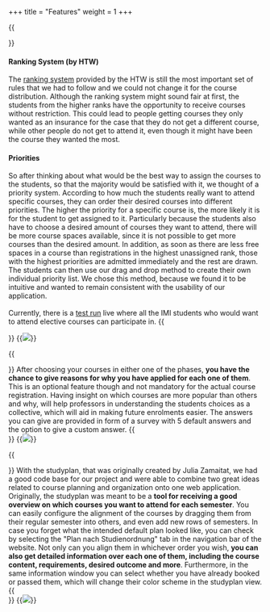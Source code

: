 +++
title = "Features"
weight = 1
+++

{{<section title="Elective course registration">}}
#### Ranking System (by HTW)
The [ranking system](https://www.htw-berlin.de/studium/studienorganisation/kursbelegung/) provided by the HTW is still the most important set of rules that we had to follow and we could not change it for the course distribution. Although the ranking system might sound fair at first, the students from the higher ranks have the opportunity to receive courses without restriction. This could lead to people getting courses they only wanted as an insurance for the case that they do not get a different course, while other people do not get to attend it, even though it might have been the course they wanted the most. 

#### Priorities
So after thinking about what would be the best way to assign the courses to the students, so that the majority would be satisfied with it, we thought of a priority system. According to how much the students really want to attend specific courses, they can order their desired courses into different priorities. The higher the priority for a specific course is, the more likely it is for the student to get assigned to it. Particularly because the students also have to choose a desired amount of courses they want to attend, there will be more course spaces available, since it is not possible to get more courses than the desired amount. In addition, as soon as there are less free spaces in a course than registrations in the highest unassigned rank, those with the highest priorities are admitted immediately and the rest are drawn. \
The students can then use our drag and drop method to create their own individual priority list. We chose this method, because we found it to be intuitive and wanted to remain consistent with the usability of our application. \
\
Currently, there is a [test run](https://studyplan.f4.htw-berlin.de) live where all the IMI students who would want to attend elective courses can participate in.
{{</section>}}
{{<image src="CourseSelection.png">}}

{{<section title="Survey">}}
After choosing your courses in either one of the phases, **you have the chance to give reasons for why you have applied for each one of them**. This is an optional feature though and not mandatory for the actual course registration. Having insight on which courses are more popular than others and why, will help professors in understanding the students choices as a collective, which will aid in making future enrolments easier. The answers you can give are provided in form of a survey with 5 default answers and the option to give a custom answer.
{{</section>}}
{{<image src="Survey.png">}}

{{<section title="Organizing semesters">}}
With the studyplan, that was originally created by Julia Zamaitat, we had a good code base for our project and were able to combine two great ideas related to course planning and organization onto one web application. Originally, the studyplan was meant to be a **tool for receiving a good overview on which courses you want to attend for each semester**. You can easily configure the alignment of the courses by dragging them from their regular semester into others, and even add new rows of semesters. In case you forget what the intended default plan looked like, you can check by selecting the "Plan nach Studienordnung" tab in the navigation bar of the website. Not only can you align them in whichever order you wish, **you can also get detailed information over each one of them, including the course content, requirements, desired outcome and more**. Furthermore, in the same information window you can select whether you have already booked or passed them, which will change their color scheme in the studyplan view.
{{</section>}}
{{<image src="studyplan.png">}}